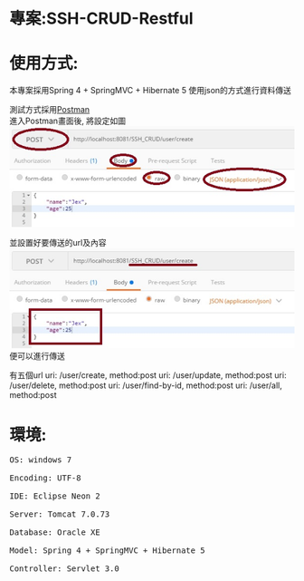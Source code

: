 # 專案:SSH-CRUD-Restful

# 使用方式:

本專案採用Spring 4 + SpringMVC + Hibernate 5 使用json的方式進行資料傳送 

測試方式採用[Postman](https://chrome.google.com/webstore/detail/postman/fhbjgbiflinjbdggehcddcbncdddomop?hl=zh-TW)<br />
進入Postman畫面後, 將設定如圖<br />
![Alt text](/WebContent/img/postman1.jpg)<br />

並設置好要傳送的url及內容<br />
![Alt text](/WebContent/img/postman2.jpg)<br />
便可以進行傳送

有五個url
uri: /user/create, method:post
uri: /user/update, method:post
uri: /user/delete, method:post
uri: /user/find-by-id, method:post
uri: /user/all, method:post


# 環境:
<pre>
OS: windows 7

Encoding: UTF-8

IDE: Eclipse Neon 2

Server: Tomcat 7.0.73

Database: Oracle XE

Model: Spring 4 + SpringMVC + Hibernate 5

Controller: Servlet 3.0
</pre>
